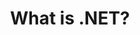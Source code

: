 ﻿---
type: deck
id: what-is-net
title: What is .NET?
link: https://github.com/dotnet-presentations/home/tree/master/.NET%20Intro
content: Level 100 Beginner 45min presentation on what .NET is and how to get started!
---